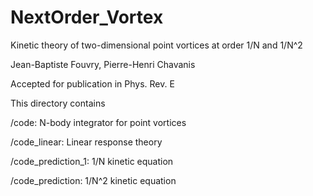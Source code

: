 # NextOrder_Vortex
Kinetic theory of two-dimensional point vortices at order 1/N and 1/N^2

Jean-Baptiste Fouvry, Pierre-Henri Chavanis

Accepted for publication in Phys. Rev. E


This directory contains

/code: N-body integrator for point vortices

/code_linear: Linear response theory

/code_prediction_1: 1/N kinetic equation

/code_prediction: 1/N^2 kinetic equation
